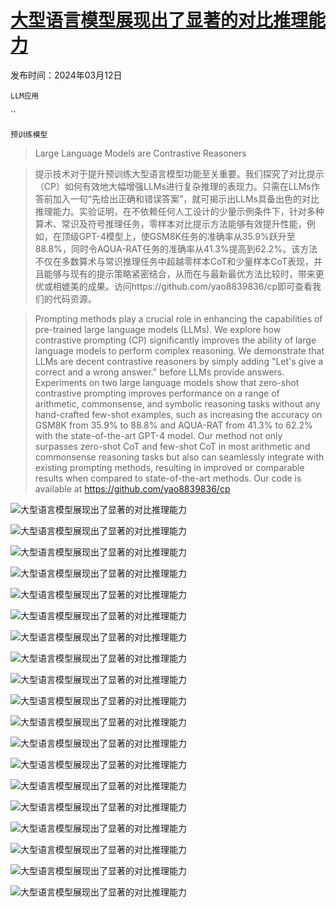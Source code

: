# [大型语言模型展现出了显著的对比推理能力](https://arxiv.org/abs/2403.08211)

发布时间：2024年03月12日

`LLM应用`

``

`预训练模型`

> Large Language Models are Contrastive Reasoners

> 提示技术对于提升预训练大型语言模型功能至关重要。我们探究了对比提示（CP）如何有效地大幅增强LLMs进行复杂推理的表现力。只需在LLMs作答前加入一句“先给出正确和错误答案”，就可揭示出LLMs具备出色的对比推理能力。实验证明，在不依赖任何人工设计的少量示例条件下，针对多种算术、常识及符号推理任务，零样本对比提示方法能够有效提升性能，例如，在顶级GPT-4模型上，使GSM8K任务的准确率从35.9%跃升至88.8%，同时令AQUA-RAT任务的准确率从41.3%提高到62.2%。该方法不仅在多数算术与常识推理任务中超越零样本CoT和少量样本CoT表现，并且能够与现有的提示策略紧密结合，从而在与最新最优方法比较时，带来更优或相媲美的成果。访问https://github.com/yao8839836/cp即可查看我们的代码资源。

> Prompting methods play a crucial role in enhancing the capabilities of pre-trained large language models (LLMs). We explore how contrastive prompting (CP) significantly improves the ability of large language models to perform complex reasoning. We demonstrate that LLMs are decent contrastive reasoners by simply adding "Let's give a correct and a wrong answer." before LLMs provide answers. Experiments on two large language models show that zero-shot contrastive prompting improves performance on a range of arithmetic, commonsense, and symbolic reasoning tasks without any hand-crafted few-shot examples, such as increasing the accuracy on GSM8K from 35.9% to 88.8% and AQUA-RAT from 41.3% to 62.2% with the state-of-the-art GPT-4 model. Our method not only surpasses zero-shot CoT and few-shot CoT in most arithmetic and commonsense reasoning tasks but also can seamlessly integrate with existing prompting methods, resulting in improved or comparable results when compared to state-of-the-art methods. Our code is available at https://github.com/yao8839836/cp

![大型语言模型展现出了显著的对比推理能力](../../../paper_images/2403.08211/x1.png)

![大型语言模型展现出了显著的对比推理能力](../../../paper_images/2403.08211/x2.png)

![大型语言模型展现出了显著的对比推理能力](../../../paper_images/2403.08211/x3.png)

![大型语言模型展现出了显著的对比推理能力](../../../paper_images/2403.08211/x4.png)

![大型语言模型展现出了显著的对比推理能力](../../../paper_images/2403.08211/x5.png)

![大型语言模型展现出了显著的对比推理能力](../../../paper_images/2403.08211/x6.png)

![大型语言模型展现出了显著的对比推理能力](../../../paper_images/2403.08211/x7.png)

![大型语言模型展现出了显著的对比推理能力](../../../paper_images/2403.08211/x8.png)

![大型语言模型展现出了显著的对比推理能力](../../../paper_images/2403.08211/x9.png)

![大型语言模型展现出了显著的对比推理能力](../../../paper_images/2403.08211/x10.png)

![大型语言模型展现出了显著的对比推理能力](../../../paper_images/2403.08211/x11.png)

![大型语言模型展现出了显著的对比推理能力](../../../paper_images/2403.08211/x12.png)

![大型语言模型展现出了显著的对比推理能力](../../../paper_images/2403.08211/x13.png)

![大型语言模型展现出了显著的对比推理能力](../../../paper_images/2403.08211/x14.png)

![大型语言模型展现出了显著的对比推理能力](../../../paper_images/2403.08211/x15.png)

![大型语言模型展现出了显著的对比推理能力](../../../paper_images/2403.08211/x16.png)

![大型语言模型展现出了显著的对比推理能力](../../../paper_images/2403.08211/x17.png)

![大型语言模型展现出了显著的对比推理能力](../../../paper_images/2403.08211/x18.png)

![大型语言模型展现出了显著的对比推理能力](../../../paper_images/2403.08211/x19.png)